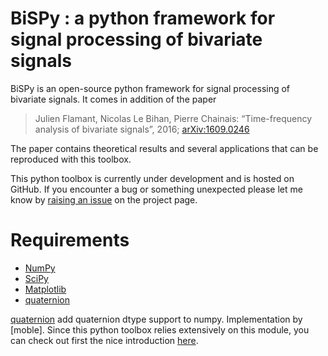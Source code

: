 # BiSPy : a python framework for signal processing of bivariate signals

BiSPy is an open-source python framework for signal processing of bivariate signals. It comes in addition of the paper

>   Julien Flamant, Nicolas Le Bihan, Pierre Chainais: “Time-frequency analysis of bivariate signals”, 2016; [arXiv:1609.0246](http://arxiv.org/abs/1609.02463)

The paper contains theoretical results and several applications that can be reproduced with this toolbox.

This python toolbox is currently under development and is hosted on GitHub. If you encounter a bug or something unexpected please let me know by [raising an issue](https://github.com/jflamant/bispy/issues) on the project page.

Requirements
============

 -   [NumPy](http://www.numpy.org)
 -   [SciPy](https://www.scipy.org)
 -   [Matplotlib](http://matplotlib.org)
 -   [quaternion](https://github.com/moble/quaternion)

[quaternion](https://github.com/moble/quaternion) add quaternion dtype support to numpy. Implementation by [moble]. Since this python toolbox relies extensively on this module, you can check out first the nice introduction [here](https://github.com/moble).